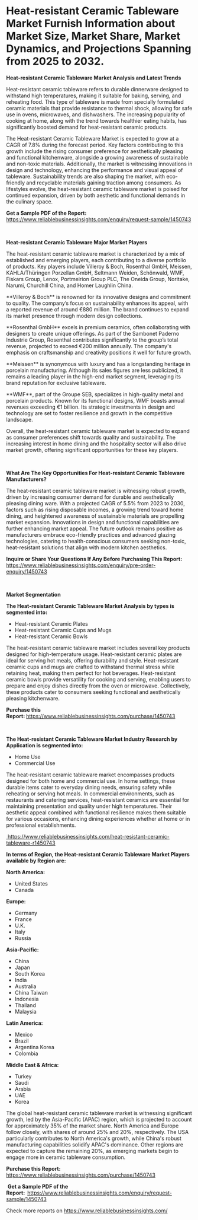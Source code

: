 <p><h1>Heat-resistant Ceramic Tableware Market Furnish Information about Market Size, Market Share, Market Dynamics, and Projections Spanning from 2025 to 2032.</h1></p><p><strong>Heat-resistant Ceramic Tableware Market Analysis and Latest Trends</strong></p>
<p><p>Heat-resistant ceramic tableware refers to durable dinnerware designed to withstand high temperatures, making it suitable for baking, serving, and reheating food. This type of tableware is made from specially formulated ceramic materials that provide resistance to thermal shock, allowing for safe use in ovens, microwaves, and dishwashers. The increasing popularity of cooking at home, along with the trend towards healthier eating habits, has significantly boosted demand for heat-resistant ceramic products.</p><p>The Heat-resistant Ceramic Tableware Market is expected to grow at a CAGR of 7.8% during the forecast period. Key factors contributing to this growth include the rising consumer preference for aesthetically pleasing and functional kitchenware, alongside a growing awareness of sustainable and non-toxic materials. Additionally, the market is witnessing innovations in design and technology, enhancing the performance and visual appeal of tableware. Sustainability trends are also shaping the market, with eco-friendly and recyclable materials gaining traction among consumers. As lifestyles evolve, the heat-resistant ceramic tableware market is poised for continued expansion, driven by both aesthetic and functional demands in the culinary space.</p></p>
<p><strong>Get a Sample PDF of the Report:&nbsp;</strong> <a href="https://www.reliablebusinessinsights.com/enquiry/request-sample/1450743?utm_campaign=1996&utm_medium=2&utm_source=Github&utm_content=ia&utm_term=09022025&utm_id=heat-resistant-ceramic-tableware">https://www.reliablebusinessinsights.com/enquiry/request-sample/1450743</a></p>
<p>&nbsp;</p>
<p><strong>Heat-resistant Ceramic Tableware Major Market Players</strong></p>
<p><p>The heat-resistant ceramic tableware market is characterized by a mix of established and emerging players, each contributing to a diverse portfolio of products. Key players include Villeroy & Boch, Rosenthal GmbH, Meissen, KAHLA/Thüringen Porzellan GmbH, Seltmann Weiden, Schönwald, WMF, Fiskars Group, Lenox, Portmeirion Group PLC, The Oneida Group, Noritake, Narumi, Churchill China, and Homer Laughlin China.</p><p>**Villeroy & Boch** is renowned for its innovative designs and commitment to quality. The company’s focus on sustainability enhances its appeal, with a reported revenue of around €880 million. The brand continues to expand its market presence through modern design collections.</p><p>**Rosenthal GmbH** excels in premium ceramics, often collaborating with designers to create unique offerings. As part of the Sambonet Paderno Industrie Group, Rosenthal contributes significantly to the group’s total revenue, projected to exceed €200 million annually. The company's emphasis on craftsmanship and creativity positions it well for future growth.</p><p>**Meissen** is synonymous with luxury and has a longstanding heritage in porcelain manufacturing. Although its sales figures are less publicized, it remains a leading player in the high-end market segment, leveraging its brand reputation for exclusive tableware.</p><p>**WMF**, part of the Groupe SEB, specializes in high-quality metal and porcelain products. Known for its functional designs, WMF boasts annual revenues exceeding €1 billion. Its strategic investments in design and technology are set to foster resilience and growth in the competitive landscape.</p><p>Overall, the heat-resistant ceramic tableware market is expected to expand as consumer preferences shift towards quality and sustainability. The increasing interest in home dining and the hospitality sector will also drive market growth, offering significant opportunities for these key players.</p></p>
<p>&nbsp;</p>
<p><strong>What Are The Key Opportunities For Heat-resistant Ceramic Tableware Manufacturers?</strong></p>
<p><p>The heat-resistant ceramic tableware market is witnessing robust growth, driven by increasing consumer demand for durable and aesthetically pleasing dining ware. With a projected CAGR of 5.5% from 2023 to 2030, factors such as rising disposable incomes, a growing trend toward home dining, and heightened awareness of sustainable materials are propelling market expansion. Innovations in design and functional capabilities are further enhancing market appeal. The future outlook remains positive as manufacturers embrace eco-friendly practices and advanced glazing technologies, catering to health-conscious consumers seeking non-toxic, heat-resistant solutions that align with modern kitchen aesthetics.</p></p>
<p><strong>Inquire or Share Your Questions If Any Before Purchasing This Report:</strong> <a href="https://www.reliablebusinessinsights.com/enquiry/pre-order-enquiry/1450743?utm_campaign=1996&utm_medium=2&utm_source=Github&utm_content=ia&utm_term=09022025&utm_id=heat-resistant-ceramic-tableware">https://www.reliablebusinessinsights.com/enquiry/pre-order-enquiry/1450743</a></p>
<p>&nbsp;</p>
<p><strong>Market Segmentation</strong></p>
<p><strong>The Heat-resistant Ceramic Tableware Market Analysis by types is segmented into:</strong></p>
<p><ul><li>Heat-resistant Ceramic Plates</li><li>Heat-resistant Ceramic Cups and Mugs</li><li>Heat-resistant Ceramic Bowls</li></ul></p>
<p><p>The heat-resistant ceramic tableware market includes several key products designed for high-temperature usage. Heat-resistant ceramic plates are ideal for serving hot meals, offering durability and style. Heat-resistant ceramic cups and mugs are crafted to withstand thermal stress while retaining heat, making them perfect for hot beverages. Heat-resistant ceramic bowls provide versatility for cooking and serving, enabling users to prepare and enjoy dishes directly from the oven or microwave. Collectively, these products cater to consumers seeking functional and aesthetically pleasing kitchenware.</p></p>
<p><strong>Purchase this Report:&nbsp;</strong><a href="https://www.reliablebusinessinsights.com/purchase/1450743?utm_campaign=1996&utm_medium=2&utm_source=Github&utm_content=ia&utm_term=09022025&utm_id=heat-resistant-ceramic-tableware">https://www.reliablebusinessinsights.com/purchase/1450743</a></p>
<p>&nbsp;</p>
<p><strong>The Heat-resistant Ceramic Tableware Market Industry Research by Application is segmented into:</strong></p>
<p><ul><li>Home Use</li><li>Commercial Use</li></ul></p>
<p><p>The heat-resistant ceramic tableware market encompasses products designed for both home and commercial use. In home settings, these durable items cater to everyday dining needs, ensuring safety while reheating or serving hot meals. In commercial environments, such as restaurants and catering services, heat-resistant ceramics are essential for maintaining presentation and quality under high temperatures. Their aesthetic appeal combined with functional resilience makes them suitable for various occasions, enhancing dining experiences whether at home or in professional establishments.</p></p>
<p><a href="https://www.reliablebusinessinsights.com/heat-resistant-ceramic-tableware-r1450743?utm_campaign=1996&utm_medium=2&utm_source=Github&utm_content=ia&utm_term=09022025&utm_id=heat-resistant-ceramic-tableware">&nbsp;https://www.reliablebusinessinsights.com/heat-resistant-ceramic-tableware-r1450743</a></p>
<p><strong>In terms of Region, the Heat-resistant Ceramic Tableware Market Players available by Region are:</strong></p>
<p>
    <p> <strong> North America: </strong>
        <ul>
            <li>United States</li>
            <li>Canada</li>
        </ul>
        </p> 
    <p> <strong> Europe: </strong>
        <ul>
            <li>Germany</li>
            <li>France</li>
            <li>U.K.</li>
            <li>Italy</li>
            <li>Russia</li>
        </ul>
        </p> 
    <p> <strong> Asia-Pacific: </strong>
        <ul>
            <li>China</li>
            <li>Japan</li>
            <li>South Korea</li>
            <li>India</li>
            <li>Australia</li>
            <li>China Taiwan</li>
            <li>Indonesia</li>
            <li>Thailand</li>
            <li>Malaysia</li>
        </ul>
        </p> 
    <p> <strong> Latin America: </strong>
        <ul>
            <li>Mexico</li>
            <li>Brazil</li>
            <li>Argentina Korea</li>
            <li>Colombia</li>
        </ul>
        </p> 
    <p> <strong> Middle East & Africa: </strong>
        <ul>
            <li>Turkey</li>
            <li>Saudi</li>
            <li>Arabia</li>
            <li>UAE</li>
            <li>Korea</li>
        </ul>
    </p>
    </p>
<p><p>The global heat-resistant ceramic tableware market is witnessing significant growth, led by the Asia-Pacific (APAC) region, which is projected to account for approximately 35% of the market share. North America and Europe follow closely, with shares of around 25% and 20%, respectively. The USA particularly contributes to North America's growth, while China's robust manufacturing capabilities solidify APAC's dominance. Other regions are expected to capture the remaining 20%, as emerging markets begin to engage more in ceramic tableware consumption.</p></p>
<p><strong>Purchase this Report: </strong><a href="https://www.reliablebusinessinsights.com/purchase/1450743?utm_campaign=1996&utm_medium=2&utm_source=Github&utm_content=ia&utm_term=09022025&utm_id=heat-resistant-ceramic-tableware">https://www.reliablebusinessinsights.com/purchase/1450743</a></p>
<p>&nbsp;<strong>Get a Sample PDF of the Report:&nbsp;&nbsp;</strong><a href="https://www.reliablebusinessinsights.com/enquiry/request-sample/1450743?utm_campaign=1996&utm_medium=2&utm_source=Github&utm_content=ia&utm_term=09022025&utm_id=heat-resistant-ceramic-tableware">https://www.reliablebusinessinsights.com/enquiry/request-sample/1450743</a></p>
<p><strong></strong></p>
<p>Check more reports on <a href="https://www.reliablebusinessinsights.com/?utm_campaign=1996&utm_medium=2&utm_source=Github&utm_content=ia&utm_term=09022025&utm_id=heat-resistant-ceramic-tableware">https://www.reliablebusinessinsights.com/</a></p>
